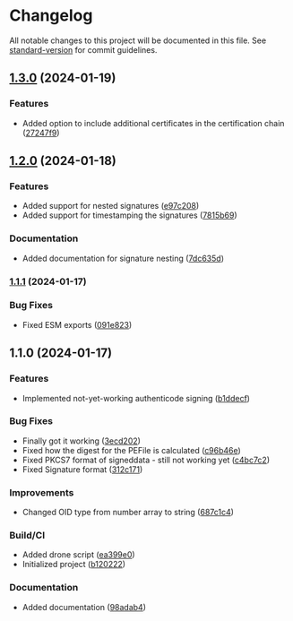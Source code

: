 # Changelog

All notable changes to this project will be documented in this file. See [standard-version](https://github.com/conventional-changelog/standard-version) for commit guidelines.

## [1.3.0](https://github.com/gergof/authenticode-sign/compare/v1.2.0...v1.3.0) (2024-01-19)


### Features

* Added option to include additional certificates in the certification chain ([27247f9](https://github.com/gergof/authenticode-sign/commit/27247f94cb46bc9bb400c7c90651e28f685d9791))

## [1.2.0](https://github.com/gergof/authenticode-sign/compare/v1.1.1...v1.2.0) (2024-01-18)


### Features

* Added support for nested signatures ([e97c208](https://github.com/gergof/authenticode-sign/commit/e97c2083e68d9b5606e14786c60d45fac1bb2e4c))
* Added support for timestamping the signatures ([7815b69](https://github.com/gergof/authenticode-sign/commit/7815b6922bd44c43a89369950c3ae23f9889e15c))


### Documentation

* Added documentation for signature nesting ([7dc635d](https://github.com/gergof/authenticode-sign/commit/7dc635dca9679d607960c7a81ec6c05456576864))

### [1.1.1](https://github.com/gergof/authenticode-sign/compare/v1.1.0...v1.1.1) (2024-01-17)


### Bug Fixes

* Fixed ESM exports ([091e823](https://github.com/gergof/authenticode-sign/commit/091e8231dd409156a8bcf13be334382548cc5fb7))

## 1.1.0 (2024-01-17)


### Features

* Implemented not-yet-working authenticode signing ([b1ddecf](https://github.com/gergof/authenticode-sign/commit/b1ddecf50ed42bdd23ad479d9c2519d67a49571b))


### Bug Fixes

* Finally got it working ([3ecd202](https://github.com/gergof/authenticode-sign/commit/3ecd2021b8d8c02f3574fb09844aa65663c3c5dd))
* Fixed how the digest for the PEFile is calculated ([c96b46e](https://github.com/gergof/authenticode-sign/commit/c96b46e68faa3f63ae0ae99d56d68f7ebc3e084d))
* Fixed PKCS7 format of signeddata - still not working yet ([c4bc7c2](https://github.com/gergof/authenticode-sign/commit/c4bc7c23f669f173ff330d3aca10359f00fed6f9))
* Fixed Signature format ([312c171](https://github.com/gergof/authenticode-sign/commit/312c171f3696ea541b612199926be71efa78ca1c))


### Improvements

* Changed OID type from number array to string ([687c1c4](https://github.com/gergof/authenticode-sign/commit/687c1c48295a1e85ffd2823892af96595c46cef6))


### Build/CI

* Added drone script ([ea399e0](https://github.com/gergof/authenticode-sign/commit/ea399e0ad4bbce8650a1cbc071a7d7ddd16ffbed))
* Initialized project ([b120222](https://github.com/gergof/authenticode-sign/commit/b1202228c03966c2d500c3bbe368388e8988daaa))


### Documentation

* Added documentation ([98adab4](https://github.com/gergof/authenticode-sign/commit/98adab4b100ff7cffdf00dadace22319d946cbcf))
